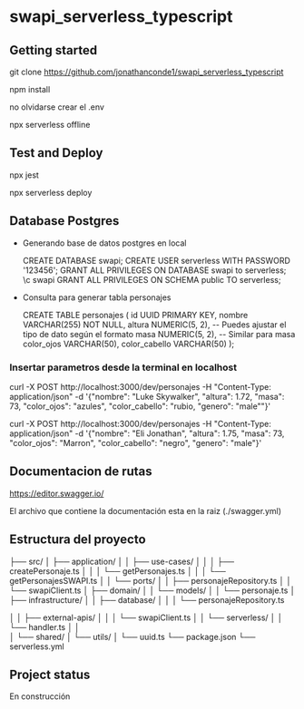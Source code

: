 # swapi_serverless_typescript

## Getting started
git clone https://github.com/jonathanconde1/swapi_serverless_typescript

npm install

no olvidarse crear el .env

npx serverless offline

## Test and Deploy
npx jest

npx serverless deploy

## Database Postgres

* Generando base de datos postgres en local

  CREATE DATABASE swapi;
  CREATE USER serverless WITH PASSWORD '123456';
  GRANT ALL PRIVILEGES ON DATABASE swapi to serverless;
  \c swapi
  GRANT ALL PRIVILEGES ON SCHEMA public TO serverless;

* Consulta para generar tabla personajes

  CREATE TABLE personajes (
    id UUID PRIMARY KEY,
    nombre VARCHAR(255) NOT NULL,
    altura NUMERIC(5, 2),  -- Puedes ajustar el tipo de dato según el formato
    masa NUMERIC(5, 2),    -- Similar para masa
    color_ojos VARCHAR(50),
    color_cabello VARCHAR(50)
  );


### Insertar parametros desde la terminal en localhost
curl -X POST http://localhost:3000/dev/personajes -H "Content-Type: application/json" -d '{"nombre": "Luke Skywalker", "altura": 1.72, "masa": 73, "color_ojos": "azules", "color_cabello": "rubio, "genero": "male""}'

curl -X POST http://localhost:3000/dev/personajes -H "Content-Type: application/json" -d '{"nombre": "Eli Jonathan", "altura": 1.75, "masa": 73, "color_ojos": "Marron", "color_cabello": "negro", "genero": "male"}'

## Documentacion de rutas

https://editor.swagger.io/

El archivo que contiene la documentación esta en la raiz (./swagger.yml)

## Estructura del proyecto
├── src/
│   ├── application/
│   │   ├── use-cases/
│   │   │   ├── createPersonaje.ts
│   │   │   └── getPersonajes.ts
│   │   │   └── getPersonajesSWAPI.ts
│   │   └── ports/
│   │       ├── personajeRepository.ts
│   │       └── swapiClient.ts
│   ├── domain/
│   │   └── models/
│   │       └── personaje.ts
│   ├── infrastructure/
│   │   ├── database/
│   │   │   └── personajeRepository.ts

│   │   ├── external-apis/
│   │   │   └── swapiClient.ts
│   │   └── serverless/
│   │       └── handler.ts
│   │       
│   └── shared/
│       └── utils/
│           └── uuid.ts
└── package.json
└── serverless.yml

## Project status
En construcción
